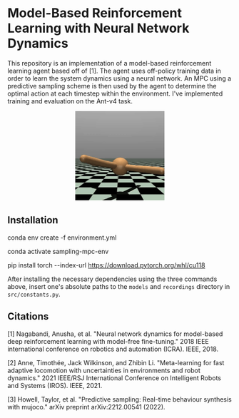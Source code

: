 # Model-Based Reinforcement Learning with Neural Network Dynamics
This repository is an implementation of a model-based reinforcement learning agent based off of [1]. The agent uses off-policy training data in order to learn the system dynamics using a neural network. An MPC using a predictive sampling scheme is then used by the agent to determine the optimal action at each timestep within the environment. I've implemented training and evaluation on the Ant-v4 task.

<p align="center">
    <img src="./recordings/ant-task-GIF.gif" width="200">
</p>

## Installation
conda env create -f environment.yml

conda activate sampling-mpc-env

pip install torch --index-url https://download.pytorch.org/whl/cu118

After installing the necessary dependencies using the three commands above, insert one's absolute paths to the  `models` and `recordings` directory in `src/constants.py`.

## Citations
[1] Nagabandi, Anusha, et al. "Neural network dynamics for model-based deep reinforcement learning with model-free fine-tuning." 2018 IEEE international conference on robotics and automation (ICRA). IEEE, 2018.

[2] Anne, Timothée, Jack Wilkinson, and Zhibin Li. "Meta-learning for fast adaptive locomotion with uncertainties in environments and robot dynamics." 2021 IEEE/RSJ International Conference on Intelligent Robots and Systems (IROS). IEEE, 2021.

[3] Howell, Taylor, et al. "Predictive sampling: Real-time behaviour synthesis with mujoco." arXiv preprint arXiv:2212.00541 (2022).
